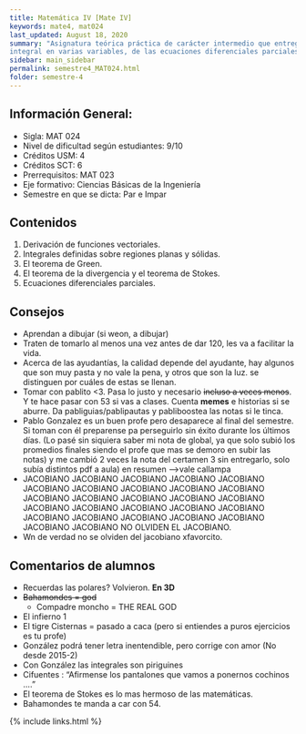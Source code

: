 ```yaml
---
title: Matemática IV [Mate IV]
keywords: mate4, mat024
last_updated: August 18, 2020
summary: "Asignatura teórica práctica de carácter intermedio que entrega los conceptos fundamentales del cálculo
integral en varias variables, de las ecuaciones diferenciales parciales y sus aplicaciones."
sidebar: main_sidebar
permalink: semestre4_MAT024.html
folder: semestre-4
---
```



## Información General:
* Sigla: MAT 024
* Nivel de dificultad según estudiantes: 9/10
* Créditos USM: 4
* Créditos SCT: 6
* Prerrequisitos: MAT 023
* Eje formativo: Ciencias Básicas de la Ingeniería
* Semestre en que se dicta: Par e Impar


## Contenidos

1. Derivación de funciones vectoriales.
2. Integrales definidas sobre regiones planas y sólidas.
3. El teorema de Green.
4. El teorema de la divergencia y el teorema de Stokes.
5. Ecuaciones diferenciales parciales. 


## Consejos
* Aprendan a dibujar (si weon, a dibujar)
* Traten de tomarlo al menos una vez antes de dar 120, les va a facilitar la vida.
* Acerca de las ayudantías, la calidad depende del ayudante, hay algunos que son muy pasta y no vale la pena, y otros que son la luz. se distinguen por cuáles de estas se llenan.
* Tomar con pablito <3. Pasa lo justo y necesario ~~incluso a veces menos~~. Y te hace pasar con 53 si vas a clases. Cuenta **memes** e historias si se aburre. Da pabliguias/pablipautas y pabliboostea las notas si le tinca.
* Pablo Gonzalez es un buen profe pero desaparece al final del semestre. Si toman con él preparense pa perseguirlo sin éxito durante los últimos días. (Lo pasé sin siquiera saber mi nota de global, ya que solo subió los promedios finales siendo el profe que mas se demoro en subir las notas) y me cambió 2 veces la nota del certamen 3 sin entregarlo, solo subía distintos pdf a aula) en resumen -->vale callampa
* JACOBIANO JACOBIANO JACOBIANO JACOBIANO JACOBIANO JACOBIANO JACOBIANO JACOBIANO JACOBIANO JACOBIANO JACOBIANO JACOBIANO JACOBIANO JACOBIANO JACOBIANO JACOBIANO JACOBIANO JACOBIANO JACOBIANO JACOBIANO JACOBIANO JACOBIANO JACOBIANO JACOBIANO JACOBIANO JACOBIANO JACOBIANO NO OLVIDEN EL JACOBIANO.
* Wn de verdad no se olviden del jacobiano xfavorcito.


## Comentarios de alumnos

* Recuerdas las polares? Volvieron. **En 3D**
* ~~Bahamondes = god~~
    * Compadre moncho = THE REAL GOD
* El infierno 1
* El tigre Cisternas = pasado a caca (pero si entiendes a puros ejercicios es tu profe)
* González podrá tener letra inentendible, pero corrige con amor (No desde 2015-2)
* Con González las integrales son piriguines
* Cifuentes : “Afirmense los pantalones que vamos a ponernos cochinos ….”
* El teorema de Stokes es lo mas hermoso de las matemáticas.
* Bahamondes te manda a car con 54.



{% include links.html %}

